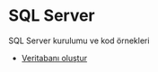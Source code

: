 # SQL Server
<p>SQL Server kurulumu ve kod örnekleri</p>
<ul>
<li><a href="veritabani_olustur.sql">Veritabanı oluştur</a></li>
</ul>
